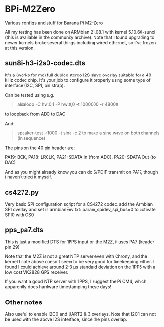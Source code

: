 # BPi-M2Zero
Various configs and stuff for Banana Pi M2-Zero

All my testing has been done on ARMbian 21.08.1 with kernel 5.10.60-sunxi (this is available in the community archive).
Note that I found upgrading to newer kernels broke several things including wired ethernet, so I've frozen at this version.

## sun8i-h3-i2s0-codec.dts
It's a (works for me) full duplex stereo I2S slave overlay suitable for a 48 kHz codec chip.
It's your job to configure it properly using some type of interface (I2C, SPI, pin strap).

Can be tested using e.g. 
> alsaloop -C hw:0,1 -P hw:0,0 -t 1000000 -r 48000

to loopback from ADC to DAC

And:
> speaker-test -f1000 -t sine -c 2
to make a sine wave on both channels (in sequence)

The pins on the 40 pin header are: 

PA19: BCK, PA18: LRCLK, PA21: SDATA In (from ADC), PA20: SDATA Out (to DAC)

And as you might already know you can do S/PDIF transmit on PA17, though I haven't tried it myself.

## cs4272.py
Very basic SPI configuration script for a CS4272 codec, add the Armbian SPI overlay and set in armbianEnv.txt:
param_spidev_spi_bus=0 to activate SPI0 with CS0

## pps_pa7.dts
This is just a modified DTS for 1PPS input on the M2Z, it uses PA7 (header pin 29)

Note that the M2Z is not a great NTP server even with Chrony, and the kernel I note above doesn't seem to be very good for timekeeping either. I found I could achieve around 2-3 µs standard deviation on the 1PPS with a low cost VK2828 GPS receiver.

If you want a good NTP server with 1PPS, I suggest the Pi CM4, which apparently does hardware timestamping these days!

## Other notes
Also useful to enable I2C0 and UART2 & 3 overlays. Note that I2C1 can not be used with the above I2S interface, since the pins overlap.
